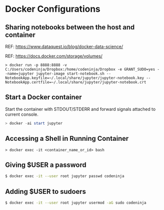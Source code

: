 # Docker Configurations

## Sharing notebooks between the host and container

REF: https://www.dataquest.io/blog/docker-data-science/

REF: https://docs.docker.com/storage/volumes/

```shell
> docker run -p 8888:8888 -v C:/Users/codeninja/Dropbox:/home/codeninja/Dropbox -e GRANT_SUDO=yes --name=jupyter jupyter-image start-notebook.sh --NotebookApp.keyfile=~/.local/share/jupyter/jupyter-notebook.key --NotebookApp.certfile=~/.local/share/jupyter/jupyter-notebook.crt
```

## Start a Docker container

Start the container with STDOUT/STDERR and forward signals attached to current console.

```powershell
> docker -ai start jupyter
```



## Accessing a Shell in Running Container

```shell
> docker exec -it <container_name_or_id> bash
```



## Giving $USER a password

```bash
$ docker exec -it --user root jupyter passwd codeninja
```



## Adding $USER to sudoers

```bash
$ docker exec -it --user root jupyter usermod -aG sudo codeninja
```


